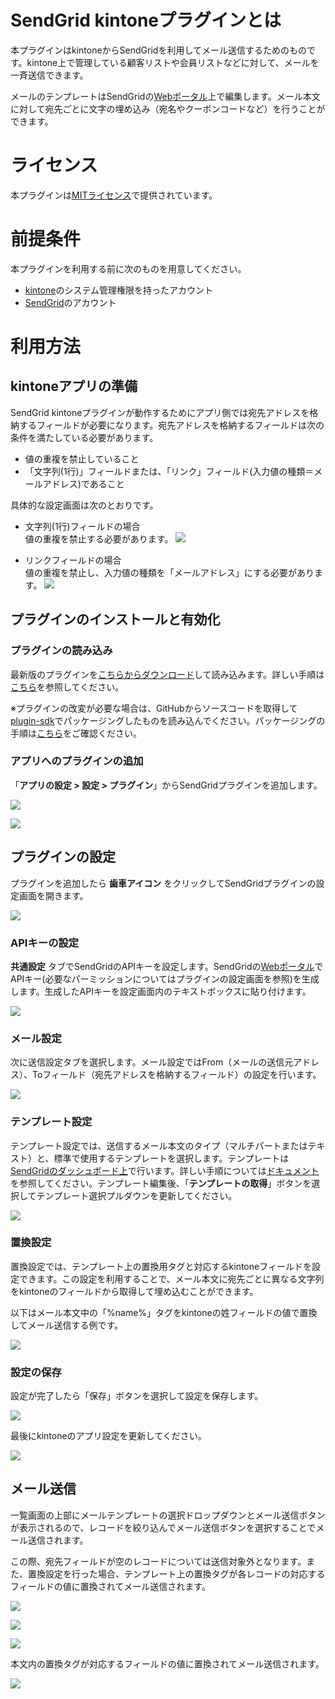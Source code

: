 # SendGrid kintoneプラグインとは
本プラグインはkintoneからSendGridを利用してメール送信するためのものです。kintone上で管理している顧客リストや会員リストなどに対して、メールを一斉送信できます。

メールのテンプレートはSendGridの[Webポータル](https://sendgrid.com/templates/)上で編集します。メール本文に対して宛先ごとに文字の埋め込み（宛名やクーポンコードなど）を行うことができます。

# ライセンス
本プラグインは[MITライセンス](https://github.com/SendGridJP/kintone-sendgrid-plugin/blob/master/LICENSE.txt)で提供されています。

# 前提条件
本プラグインを利用する前に次のものを用意してください。

- [kintone](https://kintone.cybozu.com/jp/)のシステム管理権限を持ったアカウント
- [SendGrid](https://sendgrid.kke.co.jp)のアカウント

# 利用方法

## kintoneアプリの準備
SendGrid kintoneプラグインが動作するためにアプリ側では宛先アドレスを格納するフィールドが必要になります。宛先アドレスを格納するフィールドは次の条件を満たしている必要があります。

- 値の重複を禁止していること
- 「文字列(1行)」フィールドまたは、「リンク」フィールド(入力値の種類＝メールアドレス)であること

具体的な設定画面は次のとおりです。

- 文字列(1行)フィールドの場合  
値の重複を禁止する必要があります。
![](images/app1.png)

- リンクフィールドの場合  
値の重複を禁止し、入力値の種類を「メールアドレス」にする必要があります。
![](images/app2.png)

## プラグインのインストールと有効化

### プラグインの読み込み
最新版のプラグインを[こちらからダウンロード](https://github.com/SendGridJP/kintone-sendgrid-plugin/blob/master/plugin.zip?raw=true)して読み込みます。詳しい手順は[こちら](https://help.cybozu.com/ja/k/admin/plugin.html)を参照してください。

※プラグインの改変が必要な場合は、GitHubからソースコードを取得して[plugin-sdk](https://github.com/kintone/plugin-sdk)でパッケージングしたものを読み込んでください。パッケージングの手順は[こちら](https://developer.cybozu.io/hc/ja/articles/203283794)をご確認ください。

### アプリへのプラグインの追加
「**アプリの設定 > 設定 > プラグイン**」からSendGridプラグインを追加します。

![](images/15-0.png)

![](images/15-1.png)

## プラグインの設定
プラグインを追加したら **歯車アイコン** をクリックしてSendGridプラグインの設定画面を開きます。

![](images/15-2.png)

### APIキーの設定
**共通設定** タブでSendGridのAPIキーを設定します。SendGridの[Webポータル](https://app.sendgrid.com/settings/api_keys)でAPIキー(必要なパーミッションについてはプラグインの設定画面を参照)を生成します。生成したAPIキーを設定画面内のテキストボックスに貼り付けます。

![](images/15-3.png)

### メール設定
次に送信設定タブを選択します。メール設定ではFrom（メールの送信元アドレス）、Toフィールド（宛先アドレスを格納するフィールド）の設定を行います。

![](images/15-4.png)

### テンプレート設定
テンプレート設定では、送信するメール本文のタイプ（マルチパートまたはテキスト）と、標準で使用するテンプレートを選択します。テンプレートは[SendGridのダッシュボード上](https://sendgrid.com/templates)で行います。詳しい手順については[ドキュメント](https://sendgrid.kke.co.jp/docs/Tutorials/A_Transaction_Mail/using_templates.html#-Edit)を参照してください。テンプレート編集後、「**テンプレートの取得**」ボタンを選択してテンプレート選択プルダウンを更新してください。

![](images/15-5.png)

### 置換設定
置換設定では、テンプレート上の置換用タグと対応するkintoneフィールドを設定できます。この設定を利用することで、メール本文に宛先ごとに異なる文字列をkintoneのフィールドから取得して埋め込むことができます。

以下はメール本文中の「%name%」タグをkintoneの姓フィールドの値で置換してメール送信する例です。

![](images/15-6.png)

### 設定の保存

設定が完了したら「保存」ボタンを選択して設定を保存します。

![](images/15-7.png)

最後にkintoneのアプリ設定を更新してください。

![](images/15-8.png)

## メール送信

一覧画面の上部にメールテンプレートの選択ドロップダウンとメール送信ボタンが表示されるので、レコードを絞り込んでメール送信ボタンを選択することでメール送信されます。

この際、宛先フィールドが空のレコードについては送信対象外となります。また、置換設定を行った場合、テンプレート上の置換タグが各レコードの対応するフィールドの値に置換されてメール送信されます。

![](images/15-9.png)

![](images/15-10.png)

![](images/15-11.png)

本文内の置換タグが対応するフィールドの値に置換されてメール送信されます。

![](images/15-12.png)
